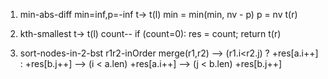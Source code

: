 1. min-abs-diff
  min=inf,p=-inf
    t->
      t(l)
        min = min(min, nv - p)
        p   = nv
      t(r)

2. kth-smallest
  t->
    t(l)
      count--
      if (count=0): res = count; return
    t(r)

3. sort-nodes-in-2-bst
  r1r2-inOrder
  merge(r1,r2)
    --> (r1.i<r2.j) ? +res[a.i++] : +res[b.j++]
    --> (i < a.len) +res[a.i++] 
    --> (j < b.len) +res[b.j++] 

